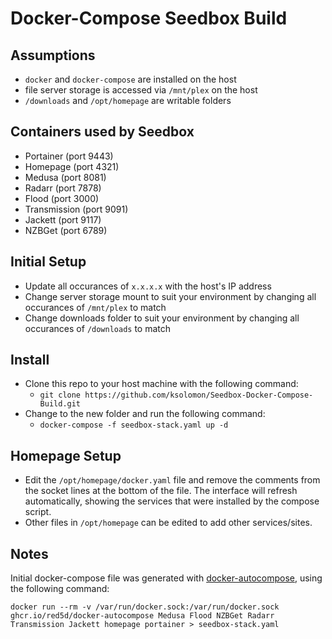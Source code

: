 # Docker-Compose Seedbox Build #

## Assumptions ##
  - `docker` and `docker-compose` are installed on the host
  - file server storage is accessed via `/mnt/plex` on the host
  - `/downloads` and `/opt/homepage` are writable folders

## Containers used by Seedbox ##
  - Portainer (port 9443)
  - Homepage (port 4321)
  - Medusa (port 8081)
  - Radarr (port 7878)
  - Flood (port 3000)
  - Transmission (port 9091)
  - Jackett (port 9117)
  - NZBGet (port 6789)

## Initial Setup ##
  - Update all occurances of `x.x.x.x` with the host's IP address
  - Change server storage mount to suit your environment by changing all occurances of `/mnt/plex` to match
  - Change downloads folder to suit your environment by changing all occurances of `/downloads` to match

## Install ##
  - Clone this repo to your host machine with the following command:
    - `git clone https://github.com/ksolomon/Seedbox-Docker-Compose-Build.git`
  - Change to the new folder and run the following command:
    - `docker-compose -f seedbox-stack.yaml up -d`

## Homepage Setup ##
  - Edit the `/opt/homepage/docker.yaml` file and remove the comments from the socket lines at the bottom of the file.  The interface will refresh automatically, showing the services that were installed by the compose script.
  - Other files in `/opt/homepage` can be edited to add other services/sites.

## Notes ##
Initial docker-compose file was generated with [docker-autocompose](https://github.com/Red5d/docker-autocompose), using the following command:

`docker run --rm -v /var/run/docker.sock:/var/run/docker.sock ghcr.io/red5d/docker-autocompose Medusa Flood NZBGet Radarr Transmission Jackett homepage portainer > seedbox-stack.yaml`
